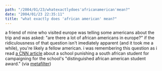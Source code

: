 ```yaml
---
path: "/2004/01/23/whatexactlydoes'africanamerican'mean?" 
date: "2004/01/23 22:35:11" 
title: "what exactly does 'african american' mean?" 
---
```

<p>a friend of mine who visited europe was telling some americans about the trip and was asked: "are there a lot of african americans in europe?" if the ridiculousness of that question isn't imediately apparent (and it took me a while), you're likely a fellow american. i was remembering this question as i read <a href="http://www.cnn.com/2004/EDUCATION/01/22/king.controversy.ap/index.html">a CNN article</a> about a school punishing a south african student for campaigning for the school's "distinguished african american student award." (via <a href="http://www.metafilter.com/mefi/30901">metafilter</a>)</p>